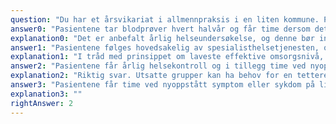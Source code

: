 ```yaml
---
question: "Du har et årsvikariat i allmennpraksis i en liten kommune. Pasientlisten inkluderer seks personer med psykisk utviklingshemming som bor ved et kommunalt bofellesskap. Hvordan skal man best organisere oppfølgingen av disse pasientene?"
answer0: "Pasientene tar blodprøver hvert halvår og får time dersom det er utslag på disse prøvene"
explanation0: "Det er anbefalt årlig helseundersøkelse, og denne bør inkludere klinisk undersøkelse og samtale med pasient/ledsager."
answer1: "Pasientene følges hovedsakelig av spesialisthelsetjenesten, og du følger opp det spesialisten ber deg om gjennom epikriser"
explanation1: "I tråd med prinsippet om laveste effektive omsorgsnivå, vil pasienter med psykisk utviklingshemming stort sett følges av primærhelsetjenesten."
answer2: "Pasientene får årlig helsekontroll og i tillegg time ved nyoppstått symptom eller sykdom"
explanation2: "Riktig svar. Utsatte grupper kan ha behov for en tettere oppfølging enn andre pasienter. Pasienter med psykisk utviklingshemming har høy forekomst av sykdom, men er mindre i stand til å forstå og sette ord på symptomer enn andre. Det er anbefalt at psykisk utviklingshemmede får en årlig helsekontroll i tillegg til kontakt ved behov. Se: https://www.helsedirektoratet.no/veiledere/gode-helse-og-omsorgstjenester-til-personer-med-utviklingshemming/helseoppfolging#kommunen-og-fastlegen-skal-sammen-legge-til-rette-forarlig-helsekontroll-for-personer-med-utviklingshemming - https://www.helsedirektoratet.no/veiledere/gode-helse-og-omsorgstjenester-til-personer-med-utviklingshemming/helseoppfolging#kommunen-og-fastlegen-skal-sammen-legge-til-rette-for-arlig-helsekontroll-for-personer-med-utviklingshemming"
answer3: "Pasientene får time ved nyoppstått symptom eller sykdom på linje med andre pasienter"
explanation3: ""
rightAnswer: 2
---
```


